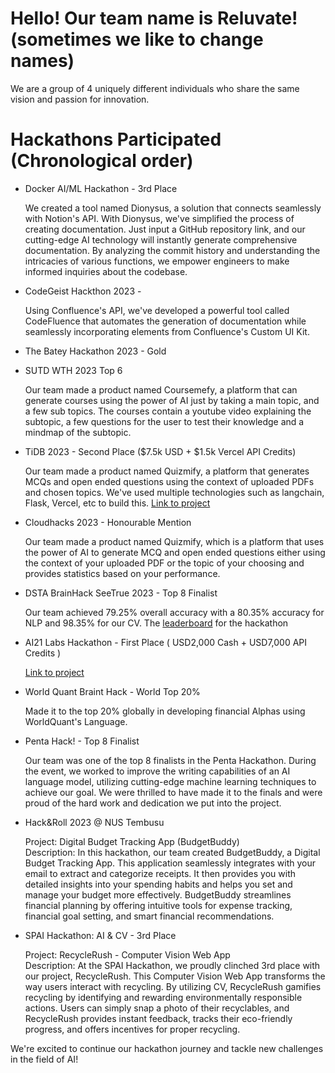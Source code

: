 <h1>Hello! Our team name is Reluvate! (sometimes we like to change names) </h1>
	<p>We are a group of 4 uniquely different individuals who share the same vision and passion for innovation.</p>
	<h1> Hackathons Participated (Chronological order) </h1>
	<ul>
	<li>Docker AI/ML Hackathon - 3rd Place</li>
	<p>We created a tool named Dionysus, a solution that connects seamlessly with Notion's API. With Dionysus, we've simplified the process of creating documentation. Just input a GitHub repository link, and our cutting-edge AI technology will instantly generate comprehensive documentation. By analyzing the commit history and understanding the intricacies of various functions, we empower engineers to make informed inquiries about the codebase.</p>
	<li>CodeGeist Hackthon 2023 - </li>
	<p> Using Confluence's API, we've developed a powerful tool called CodeFluence that automates the generation of documentation while seamlessly incorporating elements from Confluence's Custom UI Kit.</p>
	<li>The Batey Hackathon 2023 - Gold</li>
	<p></p>
	<li>SUTD WTH 2023 Top 6</li>
	<p>Our team made a product named Coursemefy, a platform that can generate courses using the power of AI just by taking a main topic, and a few sub topics. The courses contain a youtube video explaining the subtopic, a few questions for the user to test their knowledge and a mindmap of the subtopic.</p>
	<li>TiDB 2023 - Second Place ($7.5k USD + $1.5k Vercel API Credits)</li>
	<p>Our team made a product named Quizmify, a platform that generates MCQs and open ended questions using the context of uploaded PDFs and chosen topics. We've used multiple technologies such as langchain, Flask, Vercel, etc to build this. <a href='https://devpost.com/software/quizmefy'>Link to project</a></p>
	<li>Cloudhacks 2023 - Honourable Mention</li>
		<p>Our team made a product named Quizmify, which is a platform that uses the power of AI to generate MCQ and open ended questions either using the context of your uploaded PDF or the topic of your choosing and provides statistics based on your performance.</p>
		<li>DSTA BrainHack SeeTrue 2023 - Top 8 Finalist</li>
		<p>Our team achieved 79.25% overall accuracy with a 80.35% accuracy for NLP and 98.35% for our CV. The <a href=https://tinyurl.com/seetrue2023leaderboard>leaderboard</a> for the hackathon</p>
   <li>AI21 Labs Hackathon - First Place ( USD2,000 Cash + USD7,000 API Credits )</li>
	<p>
		<a href='https://github.com/reluvate/catch-me-up'>Link to project</a>
	</p>
		<li>World Quant Braint Hack - World Top 20% </li>
		<p>Made it to the top 20% globally in developing financial Alphas using WorldQuant's Language.</p>
		<li>Penta Hack! - Top 8 Finalist</li>
			<p>Our team was one of the top 8 finalists in the Penta Hackathon. During the event, we worked to improve the writing capabilities of an AI language model, utilizing cutting-edge machine learning techniques to achieve our goal. We were thrilled to have made it to the finals and were proud of the hard work and dedication we put into the project.</p>
  <li>
    Hack&Roll 2023 @ NUS Tembusu
  </li>
    <p>
      Project: Digital Budget Tracking App (BudgetBuddy)<br>
      Description: In this hackathon, our team created BudgetBuddy, a Digital Budget Tracking App. This application seamlessly integrates with your email to extract and categorize receipts. It then provides you with detailed insights into your spending habits and helps you set and manage your budget more effectively. BudgetBuddy streamlines financial planning by offering intuitive tools for expense tracking, financial goal setting, and smart financial recommendations.
    </p>
  <li>
SPAI Hackathon: AI & CV - 3rd Place
  </li>
    <p>
      Project: RecycleRush - Computer Vision Web App<br>
      Description: At the SPAI Hackathon, we proudly clinched 3rd place with our project, RecycleRush. This Computer Vision Web App transforms the way users interact with recycling. By utilizing CV, RecycleRush gamifies recycling by identifying and rewarding environmentally responsible actions. Users can simply snap a photo of their recyclables, and RecycleRush provides instant feedback, tracks their eco-friendly progress, and offers incentives for proper recycling. 
    </p>
</ul>

<p>We're excited to continue our hackathon journey and tackle new challenges in the field of AI!</p>
